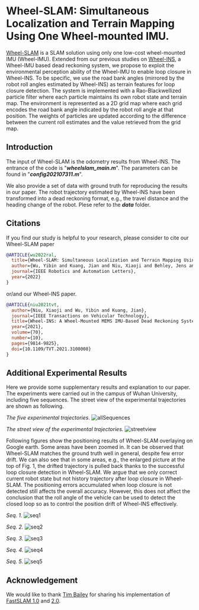 # Wheel-SLAM: Simultaneous Localization and Terrain Mapping Using One Wheel-mounted IMU.

[Wheel-SLAM](https://arxiv.org/pdf/2211.03174.pdf) is a SLAM solution using only one low-cost wheel-mounted IMU (Wheel-IMU). Extended from our previous studies on [Wheel-INS](https://github.com/i2Nav-WHU/Wheel-INS), a Wheel-IMU based dead reckoning system, we propose to exploit the environmental perception ability of the Wheel-IMU to enable loop closure in Wheel-INS. To be specific, we use the road bank angles (mirrored by the robot roll angles estimated by Wheel-INS) as terrain features for loop closure detection. The system is implemented with a Rao-Blackwellized particle filter where each particle maintains its own robot state and terrain map. The environment is represented as a 2D grid map where each grid encodes the road bank angle indicated by the robot roll angle at that position. The weights of particles are updated according to the difference between the current roll estimates and the value retrieved from the grid map.

## Introduction
The input of Wheel-SLAM is the odometry results from Wheel-INS. The entrance of the code is "***wheelslam_main.m***". The parameters can be found in "***config202107311.m***".

We also provide a set of data with ground truth for reproducing the results in our paper. The robot trajectory estimated by Wheel-INS have been transformed into a dead reckoning format, e.g., the travel distance and the heading change of the robot. Plese refer to the ***data*** folder.

## Citations
If you find our study is helpful to your research, please consider to cite our Wheel-SLAM paper
```bibtex
@ARTICLE{wu2022ral,
  title={Wheel-SLAM: Simultaneous Localization and Terrain Mapping Using One Wheel-mounted IMU},
  author={Wu, Yibin and Kuang, Jian and Niu, Xiaoji and Behley, Jens and Klingbeil, Lasse and Kuhlmann, Heiner},
  journal={IEEE Robotics and Automation Letters},
  year={2022}
}
```
or/and our Wheel-INS paper.
```bibtex
@ARTICLE{niu2021tvt,
  author={Niu, Xiaoji and Wu, Yibin and Kuang, Jian},
  journal={IEEE Transactions on Vehicular Technology}, 
  title={Wheel-INS: A Wheel-Mounted MEMS IMU-Based Dead Reckoning System}, 
  year={2021},
  volume={70},
  number={10},
  pages={9814-9825},
  doi={10.1109/TVT.2021.3108008}
}
```

## Additional Experimental Results
Here we provide some supplementary results and explanation to our paper. The experiments were carried out in the campus of Wuhan University, including five sequences. The street view of the experimental trajectories are shown as following.

*The five experimental trajectories.*
![allSequences](https://user-images.githubusercontent.com/25290921/200004526-77b7a9a9-8956-4d24-84b9-a802d93b79f9.png)

*The street view of the experimental trajectories.*
![streetview](https://user-images.githubusercontent.com/25290921/199988955-abba5ac5-fc29-4987-beeb-5464faeb1374.png)

Following figures show the positioning results of Wheel-SLAM overlaying on Google earth. Some areas have been zoomed in. It can be observed that Wheel-SLAM matches the ground truth well in general, despite few error drift. We can also see that in some areas, e.g., the enlarged picture at the top of Fig. 1, the drifted trajectory is pulled back thanks to the successful loop closure detection in Wheel-SLAM. We argue that we only correct current robot state but not history trajectory after loop closure in Wheel-SLAM. The positioning errors accumulated when loop closure is not detected still affects the overall accuracy. However, this does not affect the conclusion that the roll angle of the vehicle can be used to detect the closed loop so as to control the position drift of Wheel-INS effectively.

*Seq. 1.*
![seq1](https://user-images.githubusercontent.com/25290921/199610817-cd814c78-fb24-46f8-898a-fbab6b73a29d.png)

*Seq. 2.*
![seq2](https://user-images.githubusercontent.com/25290921/199610836-1514a8b2-db02-47a8-80af-d8e9c94b2438.png)

*Seq. 3.*
![seq3](https://user-images.githubusercontent.com/25290921/199610853-581bbee4-85bc-4583-bf72-6cecb5b2f20a.png)

*Seq. 4.*
![seq4](https://user-images.githubusercontent.com/25290921/199610750-8ed17084-9eef-4436-958f-efdee9b30034.png)

*Seq. 5.*
![seq5](https://user-images.githubusercontent.com/25290921/199610768-1c604bbd-ebec-44a8-8e5e-c39917b96d49.png)

## Acknowledgement
We would like to thank [Tim Bailey](https://github.com/OpenSLAM-org/openslam_bailey-slam) for sharing his implementation of [FastSLAM 1.0](http://robots.stanford.edu/papers/montemerlo.fastslam-tr.pdf) and [2.0](http://robots.stanford.edu/papers/Montemerlo03a.pdf). 